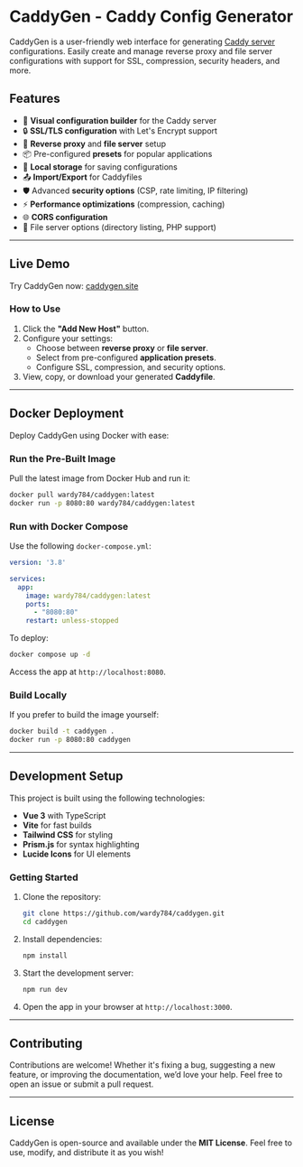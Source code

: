 
# **CaddyGen - Caddy Config Generator**

CaddyGen is a user-friendly web interface for generating [Caddy server](https://caddyserver.com) configurations. Easily create and manage reverse proxy and file server configurations with support for SSL, compression, security headers, and more.

## **Features**

- 🚀 **Visual configuration builder** for the Caddy server
- 🔒 **SSL/TLS configuration** with Let's Encrypt support
- 🔄 **Reverse proxy** and **file server** setup
- 📦 Pre-configured **presets** for popular applications
- 💾 **Local storage** for saving configurations
- 📤 **Import/Export** for Caddyfiles
- 🛡️ Advanced **security options** (CSP, rate limiting, IP filtering)
- ⚡ **Performance optimizations** (compression, caching)
- 🌐 **CORS configuration**
- 📁 File server options (directory listing, PHP support)

---

## **Live Demo**

Try CaddyGen now: [caddygen.site](https://caddygen.site)

### **How to Use**
1. Click the **"Add New Host"** button.
2. Configure your settings:
   - Choose between **reverse proxy** or **file server**.
   - Select from pre-configured **application presets**.
   - Configure SSL, compression, and security options.
3. View, copy, or download your generated **Caddyfile**.

---

## **Docker Deployment**

Deploy CaddyGen using Docker with ease:

### **Run the Pre-Built Image**
Pull the latest image from Docker Hub and run it:
```bash
docker pull wardy784/caddygen:latest
docker run -p 8080:80 wardy784/caddygen:latest
```

### **Run with Docker Compose**
Use the following `docker-compose.yml`:
```yaml
version: '3.8'

services:
  app:
    image: wardy784/caddygen:latest
    ports:
      - "8080:80"
    restart: unless-stopped
```

To deploy:
```bash
docker compose up -d
```

Access the app at `http://localhost:8080`.

### **Build Locally**
If you prefer to build the image yourself:
```bash
docker build -t caddygen .
docker run -p 8080:80 caddygen
```

---

## **Development Setup**

This project is built using the following technologies:

- **Vue 3** with TypeScript
- **Vite** for fast builds
- **Tailwind CSS** for styling
- **Prism.js** for syntax highlighting
- **Lucide Icons** for UI elements

### **Getting Started**
1. Clone the repository:
   ```bash
   git clone https://github.com/wardy784/caddygen.git
   cd caddygen
   ```

2. Install dependencies:
   ```bash
   npm install
   ```

3. Start the development server:
   ```bash
   npm run dev
   ```

4. Open the app in your browser at `http://localhost:3000`.

---

## **Contributing**

Contributions are welcome! Whether it's fixing a bug, suggesting a new feature, or improving the documentation, we’d love your help. Feel free to open an issue or submit a pull request.

---

## **License**

CaddyGen is open-source and available under the **MIT License**. Feel free to use, modify, and distribute it as you wish!
